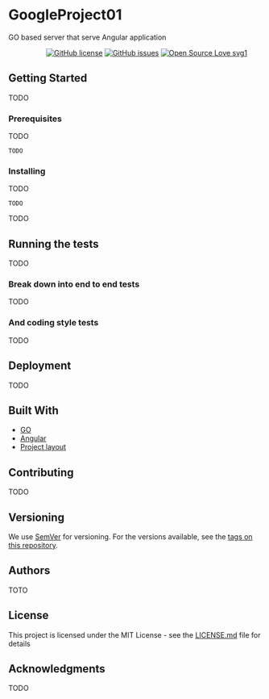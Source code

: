 # GoogleProject01

GO based server that serve Angular application

&nbsp;&nbsp;&nbsp;&nbsp;&nbsp;&nbsp;&nbsp;&nbsp;&nbsp;&nbsp;&nbsp;&nbsp;&nbsp;&nbsp;&nbsp;&nbsp;&nbsp;&nbsp;&nbsp;[![GitHub license](https://img.shields.io/github/license/Naereen/StrapDown.js.svg)](https://github.com/jasper22/google-project-01/blob/master/LICENSE)
[![GitHub issues](https://img.shields.io/github/issues/Naereen/StrapDown.js.svg)](https://github.com/jasper22/google-project-01/issues/)
[![Open Source Love svg1](https://badges.frapsoft.com/os/v1/open-source.svg?v=103)](https://github.com/jasper22/google-project-01/)

## Getting Started

TODO
### Prerequisites

TODO

```
TODO
```

### Installing

TODO

```
TODO
```


TODO

## Running the tests

TODO

### Break down into end to end tests

TODO

### And coding style tests

TODO

## Deployment

TODO

## Built With

* [GO](https://golang.org/)
* [Angular](https://angular.io/)
* [Project layout](https://github.com/golang-standards/project-layout)

## Contributing

TODO

## Versioning

We use [SemVer](http://semver.org/) for versioning. For the versions available, see the [tags on this repository](https://github.com/jasper22/google-project-01/tags). 

## Authors

TOTO

## License

This project is licensed under the MIT License - see the [LICENSE.md](LICENSE.md) file for details

## Acknowledgments

TODO